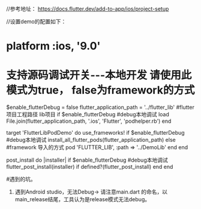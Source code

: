//参考地址： https://docs.flutter.dev/add-to-app/ios/project-setup

//设置demo的配置如下：

# platform :ios, '9.0'

# 支持源码调试开关---本地开发 请使用此模式为true， false为framework的方式
$enable_flutterDebug = false
flutter_application_path = '../flutter_lib' #flutter项目工程路径 lib项目
if $enable_flutterDebug #debug本地调试
  load File.join(flutter_application_path, '.ios', 'Flutter', 'podhelper.rb')
end

target 'FlutterLibPodDemo' do
  use_frameworks!
  if $enable_flutterDebug #debug本地调试
    install_all_flutter_pods(flutter_application_path)
  else #framework 导入的方式
    pod 'FLUTTER_LIB', :path => '../DemoLib'
  end
end

post_install do |installer|
  if $enable_flutterDebug #debug本地调试
    flutter_post_install(installer) if defined?(flutter_post_install)
  end
end



#遇到的坑。
1. 遇到Android studio，无法Debug-> 请注意main.dart 的命名，以main_release结尾，工具认为是release模式无法debug。 
